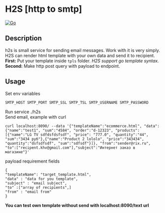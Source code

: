 # H2S [http to smtp]
[![Go](https://github.com/0xdeface/h2s/actions/workflows/go.yml/badge.svg)](https://github.com/0xdeface/h2s/actions/workflows/go.yml)

## Description

h2s is small service for sending email messages. Work with it is very simply.   
H2S can render html template with your own data and send it to recipient.   
**First:** Put your template inside `tpls` folder. _H2S support go template syntax._  
**Second:** Make http post query with payload to endpoint.

## Usage

Set env variables

```
SMTP_HOST SMTP_PORT SMTP_SSL SMTP_TSL SMTP_USERNAME SMTP_PASSWORD
```

Run service ./h2s   
Send email, example with curl

```
curl localhost:8090/ --data '{"templateName":"ecommerce.html", "data":{"name":"test1", "sum":"4584", "order":"d-12323", "products":[{"name":"LG TV sdfdsfdsfsdf", "price": "777.0", "quantity":"44", "sum":"3434 руб"},{"name":"Product 2 lololo", "price":"343434", "quantity":"dsfsdfsdf", "sum":"sdfsdf"}]}, "from":"sender@rix.ru", "to":["recipent.khv@gmail.com"],"subject":"Интернет заказ в магазине"}'
```

payload requirement fields
```
{
"templateName": "target_template.html",
"data" : "data for you template",
"subject" : "email subject",
"to" :["array of recipients",]
"from" : "email from"
}
```
__You can test own template without send with localhost:8090/text url__



